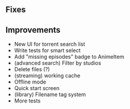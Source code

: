 ## Fixes

## Improvements

- New UI for torrent search list
- Write tests for smart select
- Add "missing episodes" badge to AnimeItem
- (advanced search) Filter by studios
- Delete files (?)
- (streaming) working cache
- Offline mode
- Quick start screen
- (library) Filename tag system
- More tests
